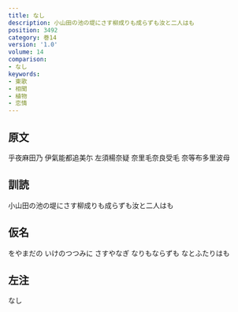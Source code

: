 ```yaml
---
title: なし
description: 小山田の池の堤にさす柳成りも成らずも汝と二人はも
position: 3492
category: 巻14
version: '1.0'
volume: 14
comparison:
- なし
keywords:
- 東歌
- 相聞
- 植物
- 恋情
---
```


## 原文

乎夜麻田乃 伊氣能都追美尓 左須楊奈疑 奈里毛奈良受毛 奈等布多里波母

## 訓読

小山田の池の堤にさす柳成りも成らずも汝と二人はも

## 仮名

をやまだの いけのつつみに さすやなぎ なりもならずも なとふたりはも

## 左注

なし
